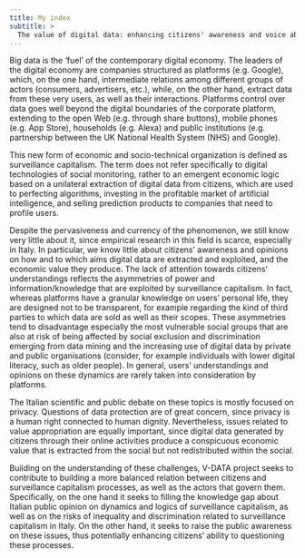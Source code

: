 ```yaml
---
title: My index
subtitle: >
  The value of digital data: enhancing citizens' awareness and voice about surveillance capitalism
---
```


Big data is the ‘fuel’ of the contemporary digital economy. The leaders of the digital economy  are companies structured as platforms (e.g. Google), which, on the one hand, intermediate relations among different groups of actors (consumers, advertisers, etc.), while, on the other hand, extract data from these very users, as well as their interactions. Platforms control over data goes well beyond the digital boundaries of the  corporate platform, extending to the open Web (e.g. through share buttons), mobile phones (e.g. App Store),  households (e.g. Alexa) and public institutions (e.g. partnership between the UK National Health System (NHS) and Google). 

This new form of economic and socio-technical organization is defined as surveillance capitalism. The term does  not refer specifically to digital technologies of social monitoring, rather to an emergent economic logic based on a unilateral extraction of digital data from citizens, which are used to perfecting algorithms, investing in the profitable market of artificial intelligence, and selling prediction products to companies that need to profile users. 

Despite the pervasiveness and currency of the phenomenon, we still know very little about it, since empirical research in this field is scarce, especially in Italy. In particular, we know little about citizens’ awareness and opinions on how and to which aims digital data are extracted and exploited, and the economic value they produce. The lack of attention towards citizens’ understandings reflects the asymmetries of power and information/knowledge that are exploited by surveillance capitalism. In fact, whereas platforms have a granular  knowledge on users’ personal life, they are designed not to be transparent, for example regarding the kind of  third parties to which data are sold as well as their scopes. These asymmetries tend to disadvantage especially the most vulnerable social groups that are also at risk of being affected by social exclusion and discrimination emerging from data mining and the increasing use of digital data by private and public organisations (consider,  for example individuals with lower digital literacy, such as older people). In general, users’ understandings and opinions on these dynamics are rarely taken into consideration by platforms. 

The Italian scientific and public debate on these topics is mostly focused on privacy. Questions of data protection are of great concern, since privacy is a human right connected to human dignity. Nevertheless, issues related to value appropriation are equally important, since digital data generated by citizens through their online activities  produce a conspicuous economic value that is extracted from the social but not redistributed within the social. 

Building on the understanding of these challenges, V-DATA project seeks to contribute to building a more  balanced relation between citizens and surveillance capitalism processes, as well as the actors that govern them. Specifically, on the one hand it seeks to filling the knowledge gap about Italian public opinion on dynamics  and logics of surveillance capitalism, as well as on the risks of inequality and discrimination related to surveillance capitalism in Italy. On the other hand, it seeks to raise the public awareness on these issues, thus potentially  enhancing citizens’ ability to questioning these processes.
